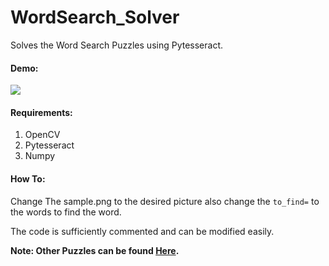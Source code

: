 # WordSearch_Solver
Solves the Word Search Puzzles using Pytesseract.

#### Demo:
<img src="https://media.giphy.com/media/W6jiIzFJ3qMHIezCr6/giphy.gif">

#### Requirements:

1. OpenCV
2. Pytesseract
3. Numpy

#### How To:

Change The sample.png to the desired picture also change the ```to_find=``` to the words to find the word.

The code is sufficiently commented and can be modified easily.



**Note:  Other Puzzles can be found [Here](https://thewordsearch.com/).**







 
